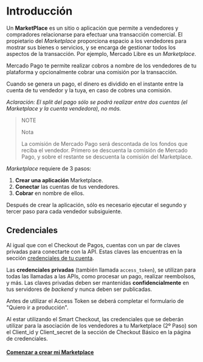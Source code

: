 # Introducción

Un **MarketPlace** es un sitio o aplicación que permite a vendedores y compradores relacionarse para efectuar una transacción comercial. El propietario del _Marketplace_ proporciona espacio a los vendedores para mostrar sus bienes o servicios, y se encarga de gestionar todos los aspectos de la transacción. Por ejemplo, Mercado Libre es un _Marketplace_.

Mercado Pago te permite realizar cobros a nombre de los vendedores de tu plataforma y opcionalmente cobrar una comisión por la transacción.

Cuando se genera un pago, el dinero es dividido en el instante entre la cuenta de tu vendedor y la tuya, en caso de cobres una comisión.

_Aclaración: El split del pago sólo se podrá realizar entre dos cuentas (el Marketplace y la cuenta vendedora), no más._

> NOTE
>
> Nota
>
> La comisión de Mercado Pago será descontada de los fondos que reciba el vendedor.
> Primero se descuenta la comisión de Mercado Pago, y sobre el restante se descuenta la comisión del Marketplace.

_Marketplace_ requiere de 3 pasos:

1. **Crear una aplicación** Marketplace.
2. **Conectar** las cuentas de tus vendedores.
3. **Cobrar** en nombre de ellos.

Después de crear la aplicación, sólo es necesario ejecutar el segundo y tercer paso para cada vendedor subsiguiente.


## Credenciales

Al igual que con el Checkout de Pagos, cuentas con un par de claves privadas para conectarte con la API. Estas claves las encuentras en la sección [credenciales de tu cuenta]([FAKER][CREDENTIALS][URL]).

Las **credenciales privadas** (también llamada `access_token`), se utilizan para todas las llamadas a las APIs, como procesar un pago, realizar reembolsos, y más. Las claves privadas deben ser mantenidas **confidencialmente** en tus servidores de _backend_ y nunca deben ser publicadas.

Antes de utilizar el Access Token se deberá completar el formulario de "Quiero ir a producción".

Al estar utilizando el Smart Checkout, las credenciales que se deberán utilizar para la asociación de los vendedores a tu Marketplace (2º Paso) son el Client_id y Client_secret de la sección de Checkout Básico en la página de credenciales. 


#### [Comenzar a crear mi Marketplace](https://www.mercadopago.com.ar/developers/es/guides/marketplace/web-checkout/create-marketplace)
